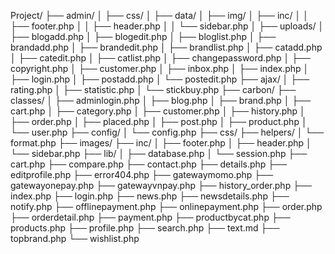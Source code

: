 Project/
├── admin/
│   ├── css/
│   ├── data/
│   ├── img/
│   ├── inc/
│   │   ├── footer.php
│   │   ├── header.php
│   │   └── sidebar.php
│   ├── uploads/
│   ├── blogadd.php
│   ├── blogedit.php
│   ├── bloglist.php
│   ├── brandadd.php
│   ├── brandedit.php
│   ├── brandlist.php
│   ├── catadd.php
│   ├── catedit.php
│   ├── catlist.php
│   ├── changepassword.php
│   ├── copyright.php
│   ├── customer.php
│   ├── inbox.php
│   ├── index.php
│   ├── login.php
│   ├── postadd.php
│   └── postedit.php
├── ajax/
│   ├── rating.php
│   ├── statistic.php
│   └── stickbuy.php
├── carbon/
├── classes/
│   ├── adminlogin.php
│   ├── blog.php
│   ├── brand.php
│   ├── cart.php
│   ├── category.php
│   ├── customer.php
│   ├── history.php
│   ├── order.php
│   ├── placed.php
│   ├── post.php
│   ├── product.php
│   └── user.php
├── config/
│   └── config.php
├── css/
├── helpers/
│   └── format.php
├── images/
├── inc/
│   ├── footer.php
│   ├── header.php
│   └── sidebar.php
├── lib/
│   ├── database.php
│   └── session.php
├── cart.php
├── compare.php
├── contact.php
├── details.php
├── editprofile.php
├── error404.php
├── gatewaymomo.php
├── gatewayonepay.php
├── gatewayvnpay.php
├── history_order.php
├── index.php
├── login.php
├── news.php
├── newsdetails.php
├── notify.php
├── offlinepayment.php
├── onlinepayment.php
├── order.php
├── orderdetail.php
├── payment.php
├── productbycat.php
├── products.php
├── profile.php
├── search.php
├── text.md
├── topbrand.php
└── wishlist.php